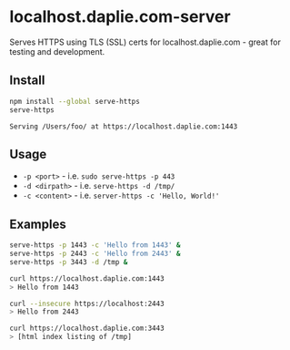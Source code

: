 localhost.daplie.com-server
===========================

Serves HTTPS using TLS (SSL) certs for localhost.daplie.com - great for testing and development.

Install
-------

```bash
npm install --global serve-https
serve-https
```

```
Serving /Users/foo/ at https://localhost.daplie.com:1443
```

Usage
-----

* `-p <port>` - i.e. `sudo serve-https -p 443`
* `-d <dirpath>` - i.e. `serve-https -d /tmp/`
* `-c <content>` - i.e. `server-https -c 'Hello, World!'`

Examples
--------

```bash
serve-https -p 1443 -c 'Hello from 1443' &
serve-https -p 2443 -c 'Hello from 2443' &
serve-https -p 3443 -d /tmp &

curl https://localhost.daplie.com:1443
> Hello from 1443

curl --insecure https://localhost:2443
> Hello from 2443

curl https://localhost.daplie.com:3443
> [html index listing of /tmp]
```
